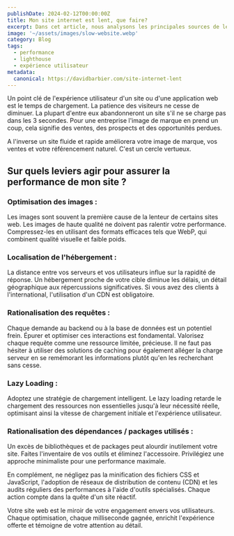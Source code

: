 ```yaml
---
publishDate: 2024-02-12T00:00:00Z
title: Mon site internet est lent, que faire? 
excerpt: Dans cet article, nous analysons les principales sources de lenteur d'un site web et comment faire pour améliorer la performance de son site.
image: '~/assets/images/slow-website.webp'
category: Blog
tags:
  - performance
  - lighthouse
  - expérience utilisateur
metadata:
  canonical: https://davidbarbier.com/site-internet-lent
---
```


Un point clé de l'expérience utilisateur d'un site ou d'une application web est le temps de chargement. La patience des visiteurs ne cesse de diminuer. La plupart d'entre eux abandonneront un site s'il ne se charge pas dans les 3 secondes. Pour une entreprise l'image de marque en prend un coup, cela signifie des ventes, des prospects et des opportunités perdues. 

A l'inverse un site fluide et rapide améliorera votre image de marque, vos ventes et votre référencement naturel. C'est un cercle vertueux. 

## Sur quels leviers agir pour assurer la performance de mon site ?

### Optimisation des images : 

Les images sont souvent la première cause de la lenteur de certains sites web. 
Les images de haute qualité ne doivent pas ralentir votre performance. Compressez-les en utilisant des formats efficaces tels que WebP, qui combinent qualité visuelle et faible poids.

### Localisation de l'hébergement :

La distance entre vos serveurs et vos utilisateurs influe sur la rapidité de réponse. Un hébergement proche de votre cible diminue les délais, un détail géographique aux répercussions significatives. Si vous avez des clients à l'international, l'utilisation d'un CDN est obligatoire. 

### Rationalisation des requêtes : 

Chaque demande au backend ou à la base de données est un potentiel frein. Épurer et optimiser ces interactions est fondamental. Valorisez chaque requête comme une ressource limitée, précieuse.
Il ne faut pas hésiter à utiliser des solutions de caching pour également alléger la charge serveur en se remémorant les informations plutôt qu'en les recherchant sans cesse.

### Lazy Loading : 

Adoptez une stratégie de chargement intelligent. Le lazy loading retarde le chargement des ressources non essentielles jusqu'à leur nécessité réelle, optimisant ainsi la vitesse de chargement initiale et l'expérience utilisateur.

### Rationalisation des dépendances / packages utilisés :

Un excès de bibliothèques et de packages peut alourdir inutilement votre site. Faites l'inventaire de vos outils et éliminez l'accessoire. Privilégiez une approche minimaliste pour une performance maximale.

En complément, ne négligez pas la minification des fichiers CSS et JavaScript, l'adoption de réseaux de distribution de contenu (CDN) et les audits réguliers des performances à l'aide d'outils spécialisés. Chaque action compte dans la quête d'un site réactif.

Votre site web est le miroir de votre engagement envers vos utilisateurs. Chaque optimisation, chaque milliseconde gagnée, enrichit l'expérience offerte et témoigne de votre attention au détail.
